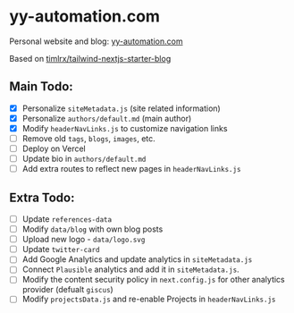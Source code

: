 # yy-automation.com

Personal website and blog: [yy-automation.com](https://yy-automation.com)

Based on [timlrx/tailwind-nextjs-starter-blog](https://github.com/timlrx/tailwind-nextjs-starter-blog/tree/master)

## Main Todo: 
- [x] Personalize `siteMetadata.js` (site related information)
- [x] Personalize `authors/default.md` (main author)
- [x] Modify `headerNavLinks.js` to customize navigation links
- [ ] Remove old `tags`, `blogs`, `images`, etc.
- [ ] Deploy on Vercel
- [ ] Update bio in `authors/default.md`
- [ ] Add extra routes to reflect new pages in `headerNavLinks.js`

## Extra Todo:
- [ ] Update `references-data`
- [ ] Modify `data/blog` with own blog posts
- [ ] Upload new logo - `data/logo.svg`
- [ ] Update `twitter-card`
- [ ] Add Google Analytics and update analytics in `siteMetadata.js`
- [ ] Connect `Plausible` analytics and add it in `siteMetadata.js`.
- [ ] Modify the content security policy in `next.config.js` for other analytics provider (defualt `giscus`)
- [ ] Modify `projectsData.js` and re-enable Projects in `headerNavLinks.js`
